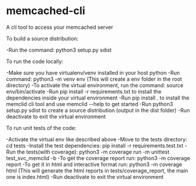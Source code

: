 # memcached-cli
A cli tool to access your memcached server

To build a source distribution:

-Run the command: python3 setup.py sdist

To run the code locally:

-Make sure you have virtualenv/venv installed in your host python
-Run command: python3 -m venv env (This will create a env folder in the root directory)
-To activate the virtual environment, run the command: source env/bin/activate
-Run pip install -r requirements.txt to install the dependencies inside your virtual environment
-Run pip install . to install the memclid cli tool and use memclid --help to get started
-Run python3 setup.py sdist to create a source distribution (output in the dist folder)
-Run deactivate to exit the virtual environment

To run unit tests of the code:

-Activate the virtual env like described above
-Move to the tests directory: cd tests
-Install the test dependencies:  pip install -r requirements.test.txt
-Run the tests(with coverage): python3 -m coverage run -m unittest test_svc_memclid -b
-To get the coverage report run: python3 -m coverage report
-To get it in html and interactive format run: python3 -m coverage html (This will generate the html reports in tests/coverage_report, the main one is index.html)
-Run deactivate to exit the virtual environment